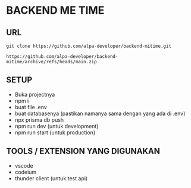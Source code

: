 # BACKEND ME TIME

## URL
```
git clone https://github.com/alpa-developer/backend-mitime.git
```
```
https://github.com/alpa-developer/backend-mitime/archive/refs/heads/main.zip
```

## SETUP
* Buka projectnya
* npm i
* buat file .env
* buat databasenya (pastikan namanya sama dengan yang ada di .env)
* npx prisma db push
* npm run dev (untuk development)
* npm run start (untuk production)

## TOOLS / EXTENSION YANG DIGUNAKAN
* vscode
* codeium
* thunder client (untuk test api)